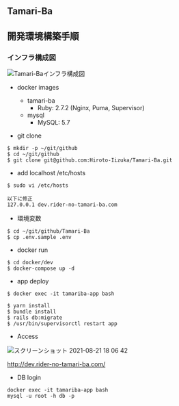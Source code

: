 ## Tamari-Ba

## 開発環境構築手順

### インフラ構成図
![Tamari-Baインフラ構成図](https://user-images.githubusercontent.com/69702983/130326908-f732f5a6-2ed4-401f-b0f2-d1e63cc63347.png)

- docker images
  - tamari-ba
    - Ruby: 2.7.2 (Nginx, Puma, Supervisor)
  - mysql
    - MySQL: 5.7


- git clone

```
$ mkdir -p ~/git/github
$ cd ~/git/github
$ git clone git@github.com:Hiroto-Iizuka/Tamari-Ba.git
```

- add localhost /etc/hosts

```
$ sudo vi /etc/hosts

以下に修正
127.0.0.1 dev.rider-no-tamari-ba.com
```

- 環境変数

```
$ cd ~/git/github/Tamari-Ba
$ cp .env.sample .env
```

- docker run

```
$ cd docker/dev
$ docker-compose up -d
```

- app deploy

```
$ docker exec -it tamariba-app bash

$ yarn install
$ bundle install
$ rails db:migrate
$ /usr/bin/supervisorctl restart app
```

- Access

![スクリーンショット 2021-08-21 18 06 42](https://user-images.githubusercontent.com/69702983/130316882-9967a47d-d874-4de8-8ada-43b28f9fbf9e.png)

http://dev.rider-no-tamari-ba.com/

- DB login

```
docker exec -it tamariba-app bash
mysql -u root -h db -p
```